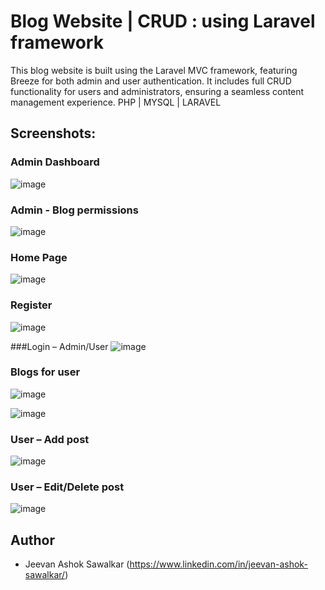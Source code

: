  # Blog Website | CRUD : using Laravel framework
This blog website is built using the Laravel MVC framework, featuring Breeze for both admin and user authentication. It includes full CRUD functionality for users and administrators, ensuring a seamless content management experience.
PHP | MYSQL | LARAVEL 

## Screenshots:
### Admin Dashboard
![image](https://github.com/JeevanSawalkar/BlogWebsite_LaravelPHP_WebTechnology/assets/54221345/df53f3e7-ac5c-4ade-a4fc-5dde90f28769)

### Admin - Blog permissions
![image](https://github.com/JeevanSawalkar/BlogWebsite_LaravelPHP_WebTechnology/assets/54221345/123c5baf-b977-428f-ba89-d35d82268d34)

### Home Page
![image](https://github.com/JeevanSawalkar/BlogWebsite_LaravelPHP_WebTechnology/assets/54221345/dc0931e3-22c5-4e86-acd6-6a9b655131ab)

### Register
![image](https://github.com/JeevanSawalkar/BlogWebsite_LaravelPHP_WebTechnology/assets/54221345/c396fbde-66a3-41c6-9086-b8865ae2bfa1)

###Login – Admin/User
![image](https://github.com/JeevanSawalkar/BlogWebsite_LaravelPHP_WebTechnology/assets/54221345/b83de21d-405e-4410-befb-5188a0d6a552)


### Blogs for user

![image](https://github.com/JeevanSawalkar/BlogWebsite_LaravelPHP_WebTechnology/assets/54221345/e7f1dfa8-68a0-4cb2-8b5a-f2073be7e21d)

![image](https://github.com/JeevanSawalkar/BlogWebsite_LaravelPHP_WebTechnology/assets/54221345/dac0de96-d234-4ccb-985b-47ead5ede8ac)


### User – Add post

![image](https://github.com/JeevanSawalkar/BlogWebsite_LaravelPHP_WebTechnology/assets/54221345/449e27e1-82bd-4206-a6ae-745004d438cc)

### User – Edit/Delete post
![image](https://github.com/JeevanSawalkar/BlogWebsite_LaravelPHP_WebTechnology/assets/54221345/4633c9e6-c112-40e5-a2ff-c6535595d6e5)



## Author
* Jeevan Ashok Sawalkar (https://www.linkedin.com/in/jeevan-ashok-sawalkar/)
